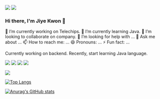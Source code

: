 <img src="https://capsule-render.vercel.app/api?type=wave&color=auto&height=170&section=header&text=JiyeKwon%20&fontSize=90" />

<img src="https://img.shields.io/badge/software developer-purple?style=flat-square&logo=frontend+backend&logoColor=black"/>

### Hi there, I'm Jiye Kwon 👋
🔭 I’m currently working on Telechips.
🌱 I’m currently learning Java.
👯 I’m looking to collaborate on company.
🤔 I’m looking for help with ...
💬 Ask me about ...
📫 How to reach me: ...
😄 Pronouns: ...
⚡ Fun fact: ...

Currently working on backend. Recently, start learning Java language.
<!--
**kwonjiye/kwonjiye** is a ✨ _special_ ✨ repository because its `README.md` (this file) appears on your GitHub profile.

Here are some ideas to get you started:
-->

<img src="https://img.shields.io/badge/Python-3766AB?style=flat-square&logo=Python&logoColor=white"/></a>
<img src="https://img.shields.io/badge/C++-green?style=flat&logo=C++&logoColor=00599C"/></a>
<img src="https://img.shields.io/badge/C-gray?style=flat&logo=C&logoColor=A8B9CC"/></a>
<img src="https://img.shields.io/badge/JavaScript-yellow?style=flat&logo=JavaScript&logoColor=F7DF1E"/>

<a href="https://github.com/seondal"><img src="https://hits.seeyoufarm.com/api/count/incr/badge.svg?url=https%3A%2F%2Fgithub.com%2Fseondal&count_bg=%23000000&title_bg=%23000000&icon=github.svg&icon_color=%23E7E7E7&title=GitHub&edge_flat=false)"/></a>


[![Top Langs](https://github-readme-stats.vercel.app/api/top-langs/?username=kwonjiye)](https://github.com/kwonjiye/github-readme-stats)

[![Anurag's GitHub stats](https://github-readme-stats.vercel.app/api?username=kwonjiye)](https://github.com/kwonjiye/github-readme-stats)
